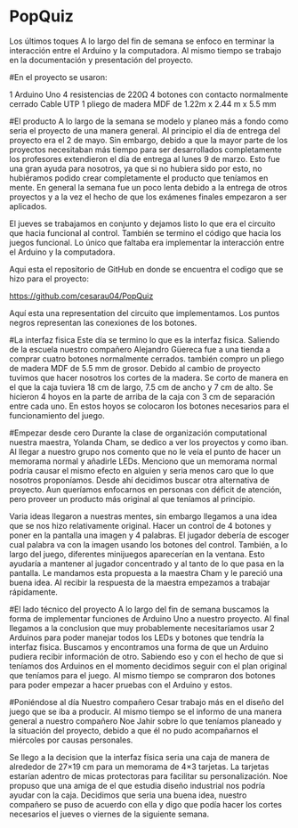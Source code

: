 # PopQuiz
Los últimos toques
A lo largo del fin de semana se enfoco en terminar la interacción entre el Arduino y la computadora. Al mismo tiempo se trabajo en la documentación y presentación del proyecto.

#En el proyecto se usaron:

1 Arduino Uno
4 resistencias de 220Ω
4 botones con contacto normalmente cerrado
Cable UTP
1 pliego de madera MDF de  1.22m  x  2.44 m x 5.5 mm

#El producto
A lo largo de la semana se modelo y planeo más a fondo como seria el proyecto de una manera general. Al principio el día de entrega del proyecto era el 2 de mayo. Sin embargo, debido a que la mayor parte de los proyectos necesitaban más tiempo para ser desarrollados completamente los profesores extendieron el día de entrega al lunes 9 de marzo. Esto fue una gran ayuda para nosotros, ya que si no hubiera sido por esto, no hubiéramos podido crear completamente el producto que teníamos en mente. En general la semana fue un poco lenta debido a la entrega de otros proyectos y a la vez el hecho de que los exámenes finales empezaron a ser aplicados.

El jueves se trabajamos en conjunto y dejamos listo lo que era el circuito que hacia funcional al control. También se termino el código que hacia los juegos funcional. Lo único que faltaba era implementar la interacción entre el Arduino y la computadora.

Aqui esta el repositorio de GitHub en donde se encuentra el codigo que se hizo para el proyecto:

https://github.com/cesarau04/PopQuiz

Aquí esta una representation del circuito que implementamos. Los puntos negros representan las conexiones de los botones.


#La interfaz fisica
Este día se termino lo que es la interfaz fisica. Saliendo de la escuela nuestro compañero Alejandro Güereca fue a una tienda a comprar cuatro botones normalmente cerrados. también compro un pliego de madera MDF de 5.5 mm de grosor. Debido al cambio de proyecto tuvimos que hacer nosotros los cortes de la madera. Se corto de manera en el que la caja tuviera 18 cm de largo, 7.5 cm de ancho y 7 cm de alto. Se hicieron 4 hoyos en la parte de arriba de la caja con 3 cm de separación entre cada uno. En estos hoyos se colocaron los botones necesarios para el funcionamiento del juego.

#Empezar desde cero
Durante la clase de organización computational nuestra maestra, Yolanda Cham, se dedico a ver los proyectos y como iban. Al llegar a nuestro grupo nos comento que no le veía el punto de hacer un memorama normal y añadirle LEDs. Menciono que un memorama normal podría causar el mismo efecto en alguien y seria menos caro que lo que nosotros proponíamos. Desde ahí decidimos buscar otra alternativa de proyecto. Aun queríamos enfocarnos en personas con déficit de atención, pero proveer un producto más original al que teníamos al principio.

Varia ideas llegaron a nuestras mentes, sin embargo llegamos a una idea que se nos hizo relativamente original. Hacer un control de 4 botones y poner en la pantalla una imagen y 4 palabras. El jugador debería de escoger cual palabra va con la imagen usando los botones del control. También, a lo largo del juego, diferentes minijuegos aparecerían en la ventana. Esto ayudaría a mantener al jugador concentrado y al tanto de lo que pasa en la pantalla. Le mandamos esta propuesta a la maestra Cham y le pareció una buena idea. Al recibir la respuesta de la maestra empezamos a trabajar rápidamente.


#El lado técnico del proyecto
A lo largo del fin de semana buscamos la forma de implementar funciones de Arduino Uno a nuestro proyecto. Al final llegamos a la conclusion que muy probablemente necesitaríamos usar 2 Arduinos para poder manejar todos los LEDs y botones que tendría la interfaz fisica. Buscamos y encontramos una forma de que un Arduino pudiera recibir información de otro. Sabiendo eso y con el hecho de que si teníamos dos Arduinos en el momento decidimos seguir con el plan original que teníamos para el juego.
Al mismo tiempo se compraron dos botones para poder empezar a hacer pruebas con el Arduino y estos.

#Poniéndose al día
Nuestro compañero Cesar trabajo más en el diseño del juego que se iba a producir. Al mismo tiempo se el informo de una manera general a nuestro compañero Noe Jahir sobre lo que teníamos planeado y la situación del proyecto, debido a que él no pudo acompañarnos el miércoles por causas personales.

Se llego a la decision que la interfaz física seria una caja de manera de alrededor de 27×19 cm para un memorama de 4×3 tarjetas. La tarjetas estarían adentro de micas protectoras para facilitar su personalización. Noe propuso que una amiga de el que estudia diseño industrial nos podría ayudar con la caja. Decidimos que seria una buena idea, nuestro compañero se puso de acuerdo con ella y digo que podía hacer los cortes necesarios el jueves o viernes de la siguiente semana.
